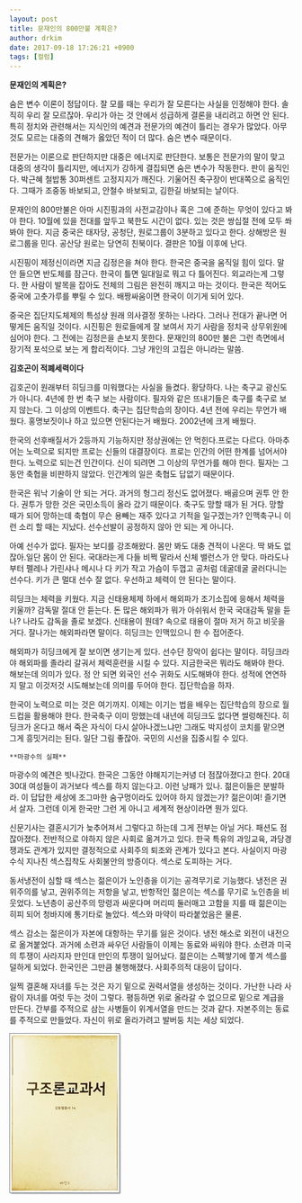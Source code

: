 ```yaml
---
layout: post
title: 문재인의 800만불 계획은?
author: drkim
date: 2017-09-18 17:26:21 +0900
tags: [컬럼]
---
```


**문재인의 계획은?**

  


숨은 변수 이론이 정답이다. 잘 모를 때는 우리가 잘 모른다는 사실을 인정해야 한다. 솔직히 우리 잘 모르잖아. 우리가 아는 것 안에서 성급하게 결론을 내리려고 하면 안 된다. 특히 정치와 관련해서는 지식인의 예견과 전문가의 예견이 틀리는 경우가 많았다. 아무것도 모르는 대중의 견해가 옳았던 적이 더 많다. 숨은 변수 때문이다. 

  


전문가는 이론으로 판단하지만 대중은 에너지로 판단한다. 보통은 전문가의 말이 맞고 대중의 생각이 틀리지만, 에너지가 강하게 결집되면 숨은 변수가 작동한다. 판이 움직인다. 박근혜 철밥통 30퍼센트 고정지지가 깨진다. 기울어진 축구장이 반대쪽으로 움직인다. 그때가 조중동 바보되고, 안철수 바보되고, 김한길 바보되는 날이다.

  


문재인의 800만불은 아마 시진핑과의 사전교감이나 혹은 그에 준하는 무엇이 있다고 봐야 한다. 10월에 있을 전대를 앞두고 북한도 시간이 없다. 있는 것은 쌍십절 전에 모두 쏴봐야 한다. 지금 중국은 태자당, 공청단, 원로그룹이 3분하고 있다고 한다. 상해방은 원로그룹을 민다. 공산당 원로는 당연히 친북이다. 결판은 10월 이후에 난다.

  


시진핑이 제정신이라면 지금 김정은을 쳐야 한다. 한국은 중국을 움직일 힘이 있다. 말 안 들으면 반도체를 잠근다. 한국이 틀면 일대일로 뭐고 다 틀어진다. 외교라는게 그렇다. 한 사람이 발목을 잡아도 전체의 그림은 완전히 깨지고 마는 것이다. 한국은 적어도 중국에 고춧가루를 뿌릴 수 있다. 배짱싸움이면 한국이 이기게 되어 있다.

  


중국은 집단지도체제의 특성상 원래 의사결정 못하는 나라다. 그러나 전대가 끝나면 어떻게든 움직일 것이다. 시진핑은 원로들에게 잘 보여서 자기 사람을 정치국 상무위원에 심어야 한다. 그 전에는 김정은을 손보지 못한다. 문재인의 800만 불은 그런 측면에서 장기적 포석으로 보는 게 합리적이다. 그냥 개인의 고집은 아니라는 말씀.

  


  


**김호곤이 적폐세력이다**

  


김호곤이 원래부터 히딩크를 미워했다는 사실을 들켰다. 황당하다. 나는 축구교 광신도가 아니다. 4년에 한 번 축구 보는 사람이다. 필자와 같은 뜨내기들은 축구를 축구로 보지 않는다. 그 이상의 이벤트다. 축구는 집단학습의 장이다. 4년 전에 우리는 무언가 배웠다. 홍명보짓이나 하고 있으면 안된다는거 배웠다. 2002년에 크게 배웠다.

  


한국의 선후배질서가 2등까지 기능하지만 정상권에는 안 먹힌다.프로는 다르다. 아마추어는 노력으로 되지만 프로는 신들의 대결장이다. 프로는 인간의 어떤 한계를 넘어서야 한다. 노력으로 되는건 인간이다. 신이 되려면 그 이상의 무언가를 해야 한다. 필자는 그동안 축협을 비판하지 않았다. 인간계의 일은 축협도 답없기 때문이다.

  


한국은 워낙 기술이 안 되는 거다. 과거의 헝그리 정신도 없어졌다. 배곯으며 권투 안 한다. 권투가 망한 것은 국민소득이 올라 갔기 때문이다. 축구도 망할 때가 된 거다. 망할 때가 되어 망하는데 축협이 무슨 용빼는 재주 있다고 기적을 일구겠는가? 인맥축구니 이런 소리 할 때는 지났다. 선수선발이 공정하지 않아 안 되는 게 아니다.

  


아예 선수가 없다. 필자는 보디를 강조해왔다. 몸만 봐도 대충 견적이 나온다. 딱 봐도 없잖아.일단 몸이 안 된다. 국대라는게 다들 비쩍 말라서 신체 밸런스가 안 맞다. 마라도나부터 펠레나 가린샤나 메시나 다 키가 작고 가슴이 두껍고 공처럼 데굴데굴 굴러다니는 선수다. 키가 큰 멀대 선수 잘 없다. 우선하고 체력이 안 된다는 말이다.

  


히딩크는 체력을 키웠다. 지금 신태용체제 하에서 해외파가 조기소집에 응해서 체력을 키울까? 감독말 절대 안 듣는다. 돈 많은 해외파가 뭐가 아쉬워서 한국 국대감독 말을 듣나? 나라도 감독을 졸로 보겠다. 신태용이 뭔데? 속으로 태용이 절마 저거 하고 비웃을 거다. 잘나가는 해외파라면 말이다. 히딩크는 인맥있으니 한 수 접어준다.

  


해외파가 히딩크에게 잘 보이면 생기는게 있다. 선수단 장악이 쉽다는 말이다. 히딩크라야 해외파를 졸라리 갈궈서 체력훈련을 시킬 수 있다. 지금한국은 뭐라도 해봐야 한다. 해보는데 의미가 있다. 정 안 되면 외국인 선수 귀화도 시도해봐야 한다. 성적에 연연하지 말고 이것저것 시도해보는데 의미를 두어야 한다. 집단학습을 하자.

  


한국이 노력으로 미는 것은 여기까지. 이제는 이기는 법을 배우는 집단학습의 장으로 월드컵을 활용해야 한다. 한국축구 이미 망했는데 내년에 히딩크도 없다면 썰렁해진다. 히딩크가 온다고 해서 죽은 자식이 다시 살아나겠느냐만 그래도 박지성이 코치를 맡으면 그게 흥밋거리는 된다. 일단 그림 좋잖아. 국민의 시선을 집중시킬 수 있다.

  


  




    **마광수의 실패**

  


마광수의 예견은 빗나갔다. 한국은 그동안 야해지기는커녕 더 점잖아졌다고 한다. 20대 30대 여성들이 과거보다 섹스를 하지 않는다고. 이런 낭패가 있나. 젊은이들은 분발하라. 이 답답한 세상에 조그마한 숨구멍이라도 있어야 하지 않겠는가? 젊은이여! 즐기면서 살자. 그런데 이게 한국만 그런 게 아니고 세계적 현상이라면 뭔가 있다. 

  


신문기사는 결혼시기가 늦추어져서 그렇다고 하는데 그게 전부는 아닐 거다. 패션도 점잖아졌다. 전반적으로 야하지 않은 사회로 옮겨가고 있다. 한국 특유의 과잉교육, 과당경쟁과도 관계가 있지만 결정적으로 사회주의 퇴조와 관계가 있다고 본다. 사실이지 마광수식 지나친 섹스집착도 사회불안의 방증이다. 섹스로 도피하는 거다. 

  


동서냉전이 심할 때 섹스는 젊은이가 노인층을 이기는 공격무기로 기능했다. 냉전은 권위주의를 낳고, 권위주의는 저항을 낳고, 반항적인 젊은이는 섹스를 무기로 노인층을 비웃었다. 노년층이 공산주의 망령과 싸운다며 머리띠 둘러매고 고함을 지를 때 젊은이는 히피 되어 청바지에 통기타로 놀았다. 섹스와 마약이 따라붙었음은 물론. 

  


섹스 감소는 젊은이가 자본에 대항하는 무기를 잃은 것이다. 냉전 해소로 외전이 내전으로 옮겨붙었다. 과거에 소련과 싸우던 사람들이 이제는 동료와 싸워야 한다. 소련과 미국의 투쟁이 사라지자 만인대 만인의 투쟁이 일어났다. 젊은이는 스펙쌓기에 쫗겨 섹스를 덜하게 되었다. 한국인은 그만큼 불행해졌다. 사회주의적 대응이 답이다. 

  


일찍 결혼해 자녀를 두는 것은 자기 밑으로 권력서열을 생성하는 것이다. 가난한 나라 사람이 자녀를 여럿 두는 것이 그렇다. 평등하면 위로 올라갈 수 없으므로 밑으로 계급을 만든다. 간부를 주적으로 삼는 사병들이 위계서열을 만드는 것과 같다. 자본주의는 동료를 주적으로 만들었다. 자신이 위로 올라가려고 발버둥 치는 세상 되었다.

  



![](/files/attach/images/199/145/887/0.jpg)